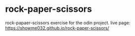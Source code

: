 # rock-paper-scissors

rock-papaer-scissors exercise for the odin project.
live page: https://showme032.github.io/rock-paper-scissors/
